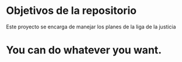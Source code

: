 # Objetivos de la repositorio

Este proyecto se encarga de manejar los planes de la liga de la justicia


# You can do whatever you want.